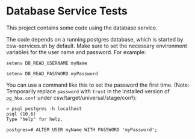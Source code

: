 Database Service Tests
=======================

This project contains some code using the database service.

The code depends on a running postgres database, which is started by csw-services.sh by default.
Make sure to set the necessary environment variables for the user name and password.
For example:

    setenv DB_READ_USERNAME myName

    setenv DB_READ_PASSWORD myPassword

You can use a command like this to set the password the first time. 
(Note: Temporarily replace `password` with `trust` in the installed version of `pg_hba.conf` under csw/target/universal/stage/conf):

```
> psql postgres -h localhost
psql (10.6)
Type "help" for help.

postgres=# ALTER USER myName WITH PASSWORD 'myPassword';
```
